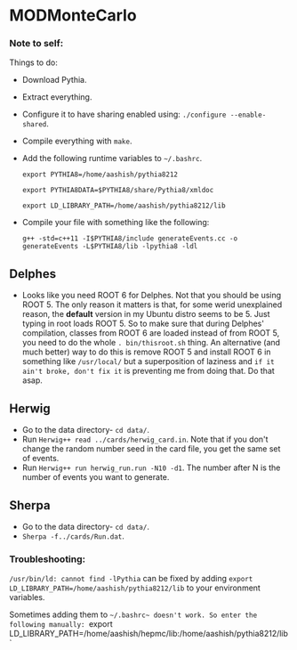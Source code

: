# MODMonteCarlo




### Note to self:

Things to do:

- Download Pythia.
- Extract everything.
- Configure it to have sharing enabled using: `./configure --enable-shared`.
- Compile everything with `make`.
- Add the following runtime variables to `~/.bashrc`.
  
  `export PYTHIA8=/home/aashish/pythia8212`

  `export PYTHIA8DATA=$PYTHIA8/share/Pythia8/xmldoc`
  
  `export LD_LIBRARY_PATH=/home/aashish/pythia8212/lib`

- Compile your file with something like the following:

  `g++ -std=c++11 -I$PYTHIA8/include generateEvents.cc -o generateEvents -L$PYTHIA8/lib -lpythia8 -ldl`


## Delphes
- Looks like you need ROOT 6 for Delphes. Not that you should be using ROOT 5. The only reason it matters is that, for some werid unexplained reason, the **default** version in my Ubuntu distro seems to be 5. Just typing in root loads ROOT 5. So to make sure that during Delphes' compilation, classes from ROOT 6 are loaded instead of from ROOT 5, you need to do the whole `. bin/thisroot.sh` thing. An alternative (and much better) way to do this is remove ROOT 5 and install ROOT 6 in something like `/usr/local/` but a superposition of laziness and `if it ain't broke, don't fix it` is preventing me from doing that. Do that asap.

## Herwig
- Go to the data directory- `cd data/`.
- Run `Herwig++ read ../cards/herwig_card.in`. Note that if you don't change the random number seed in the card file, you get the same set of events.
- Run `Herwig++ run herwig_run.run -N10 -d1`. The number after N is the number of events you want to generate.

## Sherpa
- Go to the data directory- `cd data/`.
- `Sherpa -f../cards/Run.dat`.


### Troubleshooting:
  `/usr/bin/ld: cannot find -lPythia` can be fixed by adding `export LD_LIBRARY_PATH=/home/aashish/pythia8212/lib` to your environment variables.

  Sometimes adding them to `~/.bashrc~ doesn't work. So enter the following manually:
  `export LD_LIBRARY_PATH=/home/aashish/hepmc/lib:/home/aashish/pythia8212/lib`